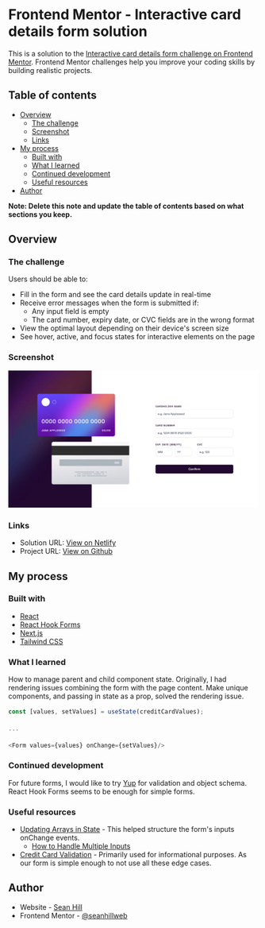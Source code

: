 # Frontend Mentor - Interactive card details form solution

This is a solution to the [Interactive card details form challenge on Frontend Mentor](https://www.frontendmentor.io/challenges/interactive-card-details-form-XpS8cKZDWw). Frontend Mentor challenges help you improve your coding skills by building realistic projects. 

## Table of contents

- [Overview](#overview)
  - [The challenge](#the-challenge)
  - [Screenshot](#screenshot)
  - [Links](#links)
- [My process](#my-process)
  - [Built with](#built-with)
  - [What I learned](#what-i-learned)
  - [Continued development](#continued-development)
  - [Useful resources](#useful-resources)
- [Author](#author)

**Note: Delete this note and update the table of contents based on what sections you keep.**

## Overview

### The challenge

Users should be able to:

- Fill in the form and see the card details update in real-time
- Receive error messages when the form is submitted if:
  - Any input field is empty
  - The card number, expiry date, or CVC fields are in the wrong format
- View the optimal layout depending on their device's screen size
- See hover, active, and focus states for interactive elements on the page

### Screenshot

![](./screenshot.png)

### Links

- Solution URL: [View on Netlify](https://fem-newsletter-signup-seanhillweb.netlify.app/)
- Project URL: [View on Github](https://github.com/seanhillweb/frontend-mentor-interactive-card-details-form)

## My process

### Built with

- [React](https://reactjs.org/)
- [React Hook Forms](https://www.react-hook-form.com/)
- [Next.js](https://nextjs.org/)
- [Tailwind CSS](https://tailwindcss.com/)

### What I learned

How to manage parent and child component state. Originally, I had rendering issues combining the form with the page content. Make unique components, and passing in state as a prop, solved the rendering issue.

```js
const [values, setValues] = useState(creditCardValues);

...

<Form values={values} onChange={setValues}/>
```

### Continued development

For future forms, I would like to try [Yup](https://github.com/jquense/yup) for validation and object schema. React Hook Forms seems to be enough for simple forms.

### Useful resources

- [Updating Arrays in State](https://react.dev/learn/updating-arrays-in-state) - This helped structure the form's inputs onChange events.
  - [How to Handle Multiple Inputs](https://dev.to/deboragaleano/how-to-handle-multiple-inputs-in-react-55el)
- [Credit Card Validation](https://medium.com/hootsuite-engineering/a-comprehensive-guide-to-validating-and-formatting-credit-cards-b9fa63ec7863) - Primarily used for informational purposes. As our form is simple enough to not use all these edge cases.

## Author

- Website - [Sean Hill](https://www.seanhillweb.com)
- Frontend Mentor - [@seanhillweb](https://www.frontendmentor.io/profile/seanhillweb)
